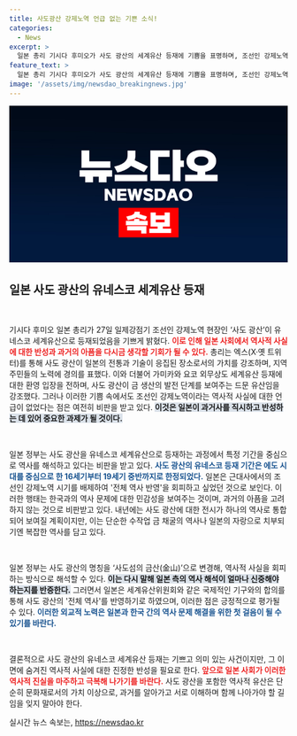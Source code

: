 ```yaml
---
title: 사도광산 강제노역 언급 없는 기쁜 소식!
categories:
  - News
excerpt: >
  일본 총리 기시다 후미오가 사도 광산의 세계유산 등재에 기쁨을 표명하며, 조선인 강제노역 논란은 묻어두었다. 역사의 진실은 고립된 유산 뒤에 감춰져 있다! 클릭해 자세히 알아보세요!
feature_text: >
  일본 총리 기시다 후미오가 사도 광산의 세계유산 등재에 기쁨을 표명하며, 조선인 강제노역 논란은 묻어두었다. 역사의 진실은 고립된 유산 뒤에 감춰져 있다! 클릭해 자세히 알아보세요!
image: '/assets/img/newsdao_breakingnews.jpg'
---
```


<p><img src="/assets/img/newsdao_breakingnews.jpg" alt="bookingtag 속보" /></p>

<h2 data-ke-size="size26">일본 사도 광산의 유네스코 세계유산 등재</h2>

<p data-ke-size="size16">&nbsp;</p>

<p>기시다 후미오 일본 총리가 27일 일제강점기 조선인 강제노역 현장인 ‘사도 광산’이 유네스코 세계유산으로 등재되었음을 기쁘게 밝혔다. <b><span style="color: #ee2323;">이로 인해 일본 사회에서 역사적 사실에 대한 반성과 과거의 아픔을 다시금 생각할 기회가 될 수 있다.</span></b> 총리는 엑스(X·옛 트위터)를 통해 사도 광산이 일본의 전통과 기술이 응집된 장소로서의 가치를 강조하며, 지역 주민들의 노력에 경의를 표했다. 이와 더불어 가미카와 요코 외무상도 세계유산 등재에 대한 환영 입장을 전하며, 사도 광산이 금 생산의 발전 단계를 보여주는 드문 유산임을 강조했다. 그러나 이러한 기쁨 속에서도 조선인 강제노역이라는 역사적 사실에 대한 언급이 없었다는 점은 여전히 비판을 받고 있다. <b><span style="background-color: #21538527;">이것은 일본이 과거사를 직시하고 반성하는 데 있어 중요한 과제가 될 것이다.</span></b> </p>

<p data-ke-size="size16">&nbsp;</p>

<p>일본 정부는 사도 광산을 유네스코 세계유산으로 등재하는 과정에서 특정 기간을 중심으로 역사를 해석하고 있다는 비판을 받고 있다. <b><span style="color: #1a5490;">사도 광산의 유네스코 등재 기간은 에도 시대를 중심으로 한 16세기부터 19세기 중반까지로 한정되었다.</span></b> 일본은 근대사에서의 조선인 강제노역 시기를 배제하여 '전체 역사 반영'을 회피하고 싶었던 것으로 보인다. 이러한 행태는 한국과의 역사 문제에 대한 민감성을 보여주는 것이며, 과거의 아픔을 고려하지 않는 것으로 비판받고 있다. 내년에는 사도 광산에 대한 전시가 하나의 역사로 통합되어 보여질 계획이지만, 이는 단순한 수작업 금 채굴의 역사나 일본의 자랑으로 치부되기엔 복잡한 역사를 담고 있다. </p>

<p data-ke-size="size16">&nbsp;</p>

<p>일본 정부는 사도 광산의 명칭을 ‘사도섬의 금산(金山)’으로 변경해, 역사적 사실을 회피하는 방식으로 해석할 수 있다. <b><span style="background-color: #21538527;">이는 다시 말해 일본 측의 역사 해석이 얼마나 신중해야 하는지를 반증한다.</span></b> 그러면서 일본은 세계유산위원회와 같은 국제적인 기구와의 합의를 통해 사도 광산의 '전체 역사'를 반영하기로 하였으며, 이러한 점은 긍정적으로 평가될 수 있다. <b><span style="color: #1a5490;">이러한 외교적 노력은 일본과 한국 간의 역사 문제 해결을 위한 첫 걸음이 될 수 있기를 바란다.</span></b> </p>

<p data-ke-size="size16">&nbsp;</p>

<p>결론적으로 사도 광산의 유네스코 세계유산 등재는 기쁘고 의미 있는 사건이지만, 그 이면에 숨겨진 역사적 사실에 대한 진정한 반성을 필요로 한다. <b><span style="color: #ee2323;">앞으로 일본 사회가 이러한 역사적 진실을 마주하고 극복해 나가기를 바란다.</span></b> 사도 광산을 포함한 역사적 유산은 단순히 문화재로서의 가치 이상으로, 과거를 알아가고 서로 이해하며 함께 나아가야 할 길임을 잊지 말아야 한다.</p>
실시간 뉴스 속보는, <a href="https://newsdao.kr" rel="dofollow">https://newsdao.kr</a>


